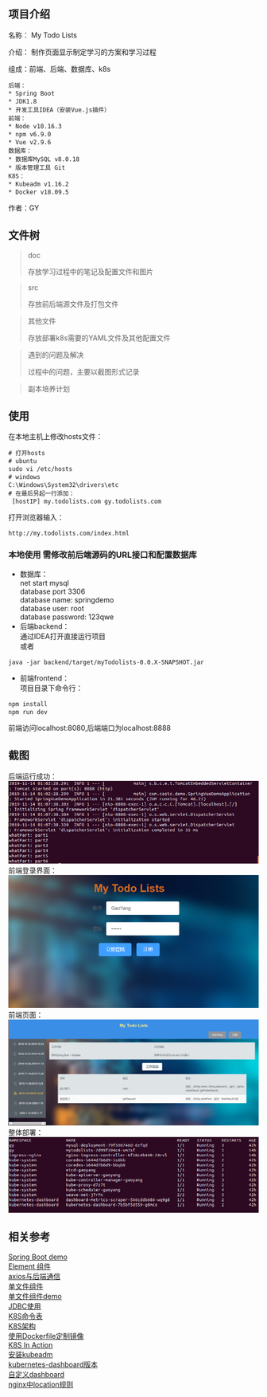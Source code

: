 ## 项目介绍
名称： My Todo Lists  

介绍： 制作页面显示制定学习的方案和学习过程  

组成：前端、后端、数据库、k8s  
```
后端：
* Spring Boot
* JDK1.8
* 开发工具IDEA（安装Vue.js插件）
前端：
* Node v10.16.3
* npm v6.9.0
* Vue v2.9.6
数据库：
* 数据库MySQL v8.0.18
* 版本管理工具 Git
K8S：
* Kubeadm v1.16.2
* Docker v18.09.5
```

作者：GY  

## 文件树

> doc
>
> 存放学习过程中的笔记及配置文件和图片

> src
>
> 存放前后端源文件及打包文件

> 其他文件
>
> 存放部署k8s需要的YAML文件及其他配置文件

> 遇到的问题及解决
>
> 过程中的问题，主要以截图形式记录

> 副本培养计划

## 使用

在本地主机上修改hosts文件：

```
# 打开hosts
# ubuntu
sudo vi /etc/hosts
# windows
C:\Windows\System32\drivers\etc
# 在最后另起一行添加：
 [hostIP] my.todolists.com gy.todolists.com
```

打开浏览器输入：

```
http://my.todolists.com/index.html
```
### 本地使用 需修改前后端源码的URL接口和配置数据库
* 数据库：  
net start mysql  
database port 3306  
database name: springdemo  
database user: root  
database password: 123qwe  
* 后端backend：  
通过IDEA打开直接运行项目  
或者  
```
java -jar backend/target/myTodolists-0.0.X-SNAPSHOT.jar
```
* 前端frontend：  
项目目录下命令行：  
```
npm install
npm run dev
```
前端访问localhost:8080,后端端口为localhost:8888
## 截图
后端运行成功：  
![后端运行](https://github.com/gaoynui/MyTodoList/blob/master/doc/pics/%E5%90%8E%E7%AB%AF%E8%BF%90%E8%A1%8C.png?raw=true)  
前端登录界面：  
![前端登录界面](https://github.com/gaoynui/MyTodoList/blob/master/doc/pics/%E5%89%8D%E7%AB%AFdemo1.png?raw=true)  
前端页面：    
![前端页面](https://github.com/gaoynui/MyTodoList/blob/master/doc/pics/%E5%89%8D%E7%AB%AFdemo2.png?raw=true)  
整体部署：  
![k8s整体部署](https://github.com/gaoynui/MyTodoList/blob/master/doc/pics/k8s%E4%B8%8A%E6%95%B4%E4%B8%AA%E9%83%A8%E7%BD%B2%E6%83%85%E5%86%B5.png?raw=true)  
## 相关参考
[Spring Boot demo](https://github.com/BekeyChao/spring-vue-demo)  
[Element 组件](https://cloud.tencent.com/developer/section/1489885)  
[axios与后端通信](https://blog.csdn.net/star_zone/article/details/82784086)  
[单文件组件](https://cn.vuejs.org/v2/guide/single-file-components.html)  
[单文件组件demo](https://codesandbox.io/s/simple-todo-app-with-vue-29xqm)  
[JDBC使用](https://www.runoob.com/w3cnote/jdbc-use-guide.html)  
[K8S命令表](http://docs.kubernetes.org.cn/683.html)  
[K8S架构](https://www.kubernetes.org.cn/kubernetes%e8%ae%be%e8%ae%a1%e6%9e%b6%e6%9e%84)  
[使用Dockerfile定制镜像](https://yeasy.gitbooks.io/docker_practice/image/build.html)  
[K8S In Action](https://livebook.manning.com/book/kubernetes-in-action/chapter-1/)  
[安装kubeadm](https://zhuanlan.zhihu.com/p/46341911)  
[kubernetes-dashboard版本](https://github.com/kubernetes/dashboard/releases?after=v1.8.1)  
[自定义dashboard](https://blog.csdn.net/networken/article/details/85607593)  
[nginx中location规则](https://segmentfault.com/a/1190000013267839)
